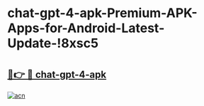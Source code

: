# chat-gpt-4-apk-Premium-APK-Apps-for-Android-Latest-Update-!8xsc5

# <h2><a href="https://2qvzu2.esa.edu.pl?title=chat-gpt-4-apk&ref=8xsc5">🔗👉 🔴 chat-gpt-4-apk</a></h2>

[![acn](https://github.com/user-attachments/assets/0f9c940e-d8b0-45ae-aac7-cd30a18b3e1c)](https://2qvzu2.esa.edu.pl?title=chat-gpt-4-apk&ref=8xsc5)

